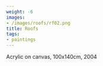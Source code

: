 ```yaml
---
weight: -6
images:
- /images/roofs/rf02.png
title: Roofs
tags:
- paintings
---
```

Acrylic on canvas, 100x140cm, 2004
